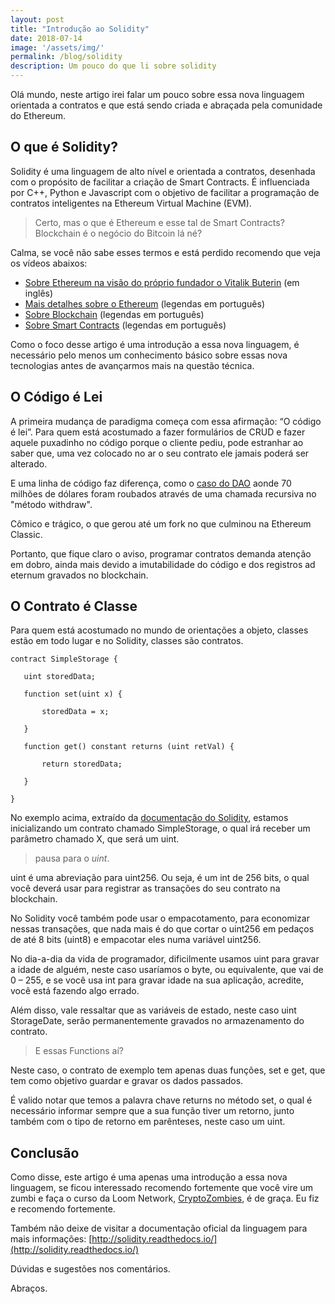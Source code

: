 ```yaml
---
layout: post
title: "Introdução ao Solidity"
date: 2018-07-14
image: '/assets/img/'
permalink: /blog/solidity
description: Um pouco do que li sobre solidity
---
```


Olá mundo, neste artigo irei falar um pouco sobre essa nova linguagem orientada a contratos e que está sendo criada e abraçada pela comunidade do Ethereum.

## O que é Solidity?

Solidity é uma linguagem de alto nível e orientada a contratos, desenhada com o propósito de facilitar a criação de Smart Contracts. É influenciada por C++, Python e Javascript com o objetivo de facilitar a programação de contratos inteligentes na Ethereum Virtual Machine (EVM).

> Certo, mas o que é Ethereum e esse tal de Smart Contracts? Blockchain é o negócio do Bitcoin lá né?

Calma, se você não sabe esses termos e está perdido recomendo que veja os vídeos abaixos:

* [Sobre Ethereum na visão do próprio fundador o Vitalik Buterin](https://youtu.be/TDGq4aeevgY) (em inglês)
* [Mais detalhes sobre o Ethereum](https://youtu.be/5rh1THmpiOI) (legendas em português)
* [Sobre Blockchain](https://youtu.be/SSo_EIwHSd4) (legendas em português)
* [Sobre Smart Contracts](https://youtu.be/ZE2HxTmxfrI) (legendas em português)

Como o foco desse artigo é uma introdução a essa nova linguagem, é necessário pelo menos um conhecimento básico sobre essas nova tecnologias antes de avançarmos mais na questão técnica.

## O Código é Lei

A primeira mudança de paradigma começa com essa afirmação: “O código é lei”. Para quem está acostumado a fazer formulários de CRUD e fazer aquele puxadinho no código porque o cliente pediu, pode estranhar ao saber que, uma vez colocado no ar o seu contrato ele jamais poderá ser alterado.

E uma linha de código faz diferença, como o [caso do DAO](https://medium.com/swlh/the-story-of-the-dao-its-history-and-consequences-71e6a8a551ee) aonde 70 milhões de dólares foram roubados através de uma chamada recursiva no "método withdraw".

Cômico e trágico, o que gerou até um fork no que culminou na Ethereum Classic.

Portanto, que fique claro o aviso, programar contratos demanda atenção em dobro, ainda mais devido a imutabilidade do código e dos registros ad eternum gravados no blockchain.

## O Contrato é Classe

Para quem está acostumado no mundo de orientações a objeto, classes estão em todo lugar e no Solidity, classes são contratos.

```
contract SimpleStorage {

   uint storedData;

   function set(uint x) {

       storedData = x;

   }

   function get() constant returns (uint retVal) {

       return storedData;

   }

}
```

No exemplo acima, extraído da [documentação do Solidity](http://solidity.readthedocs.io/en/v0.4.24/), estamos inicializando um contrato chamado SimpleStorage, o qual irá receber um parâmetro chamado X, que será um uint.

> pausa para o *uint*.

uint é uma abreviação para uint256. Ou seja, é um int de 256 bits, o qual você deverá usar para registrar as transações do seu contrato na blockchain.

No Solidity você também pode usar o empacotamento, para economizar nessas transações, que nada mais é do que cortar o uint256 em pedaços de até 8 bits (uint8) e empacotar eles numa variável uint256.

No dia-a-dia da vida de programador, dificilmente usamos uint para gravar a idade de alguém, neste caso usaríamos o byte, ou equivalente, que vai de 0 – 255, e se você usa int para gravar idade na sua aplicação, acredite, você está fazendo algo errado.

Além disso, vale ressaltar que as variáveis de estado, neste caso uint StorageDate, serão permanentemente gravados no armazenamento do contrato.

> E essas Functions aí?

Neste caso, o contrato de exemplo tem apenas duas funções, set e get, que tem como objetivo guardar e gravar os dados passados.

É valido notar que temos a palavra chave returns no método set, o qual é necessário informar sempre que a sua função tiver um retorno, junto também com o tipo de retorno em parênteses, neste caso um uint.

## Conclusão

Como disse, este artigo é uma apenas uma introdução a essa nova linguagem, se ficou interessado recomendo fortemente que você vire um zumbi e faça o curso da Loom Network, [CryptoZombies](https://cryptozombies.io/pt), é de graça. Eu fiz e recomendo fortemente.

Também não deixe de visitar a documentação oficial da linguagem para mais informações: [http://solidity.readthedocs.io/](http://solidity.readthedocs.io/)

Dúvidas e sugestões nos comentários.

Abraços.
